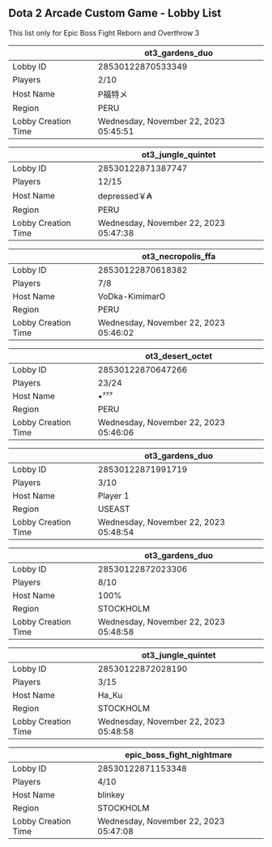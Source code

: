 ## Dota 2 Arcade Custom Game - Lobby List

This list only for Epic Boss Fight Reborn and Overthrow 3

|  | ot3_gardens_duo |
| ------ | ------ |
| Lobby ID | 28530122870533349 |
| Players | 2/10 |
| Host Name | P福特メ |
| Region | PERU |
| Lobby Creation Time | Wednesday, November 22, 2023 05:45:51 |


|  | ot3_jungle_quintet |
| ------ | ------ |
| Lobby ID | 28530122871387747 |
| Players | 12/15 |
| Host Name | depressed￥₳ |
| Region | PERU |
| Lobby Creation Time | Wednesday, November 22, 2023 05:47:38 |


|  | ot3_necropolis_ffa |
| ------ | ------ |
| Lobby ID | 28530122870618382 |
| Players | 7/8 |
| Host Name | VoDka-KimimarO |
| Region | PERU |
| Lobby Creation Time | Wednesday, November 22, 2023 05:46:02 |


|  | ot3_desert_octet |
| ------ | ------ |
| Lobby ID | 28530122870647266 |
| Players | 23/24 |
| Host Name | •⁷⁷⁷ |
| Region | PERU |
| Lobby Creation Time | Wednesday, November 22, 2023 05:46:06 |


|  | ot3_gardens_duo |
| ------ | ------ |
| Lobby ID | 28530122871991719 |
| Players | 3/10 |
| Host Name | Player 1 |
| Region | USEAST |
| Lobby Creation Time | Wednesday, November 22, 2023 05:48:54 |


|  | ot3_gardens_duo |
| ------ | ------ |
| Lobby ID | 28530122872023306 |
| Players | 8/10 |
| Host Name | 100% |
| Region | STOCKHOLM |
| Lobby Creation Time | Wednesday, November 22, 2023 05:48:58 |


|  | ot3_jungle_quintet |
| ------ | ------ |
| Lobby ID | 28530122872028190 |
| Players | 3/15 |
| Host Name | Ha_Ku |
| Region | STOCKHOLM |
| Lobby Creation Time | Wednesday, November 22, 2023 05:48:58 |


|  | epic_boss_fight_nightmare |
| ------ | ------ |
| Lobby ID | 28530122871153348 |
| Players | 4/10 |
| Host Name | blinkey |
| Region | STOCKHOLM |
| Lobby Creation Time | Wednesday, November 22, 2023 05:47:08 |


